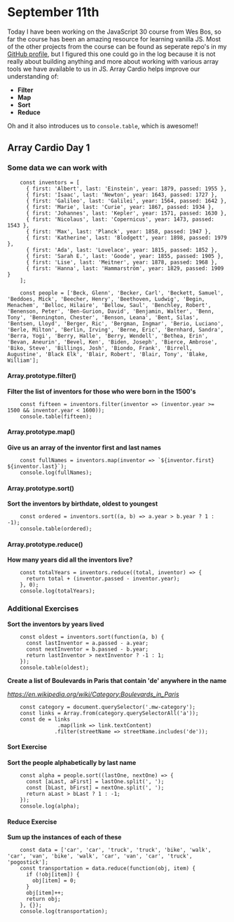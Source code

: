 # September 11th

Today I have been working on the JavaScript 30 course from Wes Bos, so far the course has been an amazing resource for learning vanilla JS. Most of the other projects from the course can be found as seperate repo's in my [GitHub profile](https://github.com/shan5742/), but I figured this one could go in the log because it is not really about building anything and more about working with various array tools we have available to us in JS. Array Cardio helps improve our understanding of:

- **Filter**
- **Map**
- **Sort**
- **Reduce**

Oh and it also introduces us to `console.table`, which is awesome!!

## Array Cardio Day 1

### Some data we can work with

```
    const inventors = [
      { first: 'Albert', last: 'Einstein', year: 1879, passed: 1955 },
      { first: 'Isaac', last: 'Newton', year: 1643, passed: 1727 },
      { first: 'Galileo', last: 'Galilei', year: 1564, passed: 1642 },
      { first: 'Marie', last: 'Curie', year: 1867, passed: 1934 },
      { first: 'Johannes', last: 'Kepler', year: 1571, passed: 1630 },
      { first: 'Nicolaus', last: 'Copernicus', year: 1473, passed: 1543 },
      { first: 'Max', last: 'Planck', year: 1858, passed: 1947 },
      { first: 'Katherine', last: 'Blodgett', year: 1898, passed: 1979 },
      { first: 'Ada', last: 'Lovelace', year: 1815, passed: 1852 },
      { first: 'Sarah E.', last: 'Goode', year: 1855, passed: 1905 },
      { first: 'Lise', last: 'Meitner', year: 1878, passed: 1968 },
      { first: 'Hanna', last: 'Hammarström', year: 1829, passed: 1909 }
    ];
```

```
    const people = ['Beck, Glenn', 'Becker, Carl', 'Beckett, Samuel', 'Beddoes, Mick', 'Beecher, Henry', 'Beethoven, Ludwig', 'Begin, Menachem', 'Belloc, Hilaire', 'Bellow, Saul', 'Benchley, Robert', 'Benenson, Peter', 'Ben-Gurion, David', 'Benjamin, Walter', 'Benn, Tony', 'Bennington, Chester', 'Benson, Leana', 'Bent, Silas', 'Bentsen, Lloyd', 'Berger, Ric', 'Bergman, Ingmar', 'Berio, Luciano', 'Berle, Milton', 'Berlin, Irving', 'Berne, Eric', 'Bernhard, Sandra', 'Berra, Yogi', 'Berry, Halle', 'Berry, Wendell', 'Bethea, Erin', 'Bevan, Aneurin', 'Bevel, Ken', 'Biden, Joseph', 'Bierce, Ambrose', 'Biko, Steve', 'Billings, Josh', 'Biondo, Frank', 'Birrell, Augustine', 'Black Elk', 'Blair, Robert', 'Blair, Tony', 'Blake, William'];
```

#### Array.prototype.filter()

**Filter the list of inventors for those who were born in the 1500's**

```
    const fifteen = inventors.filter(inventor => (inventor.year >= 1500 && inventor.year < 1600));
    console.table(fifteen);
```

#### Array.prototype.map()

**Give us an array of the inventor first and last names**

```
    const fullNames = inventors.map(inventor => `${inventor.first} ${inventor.last}`);
    console.log(fullNames);
```

#### Array.prototype.sort()

**Sort the inventors by birthdate, oldest to youngest**

```
    const ordered = inventors.sort((a, b) => a.year > b.year ? 1 : -1);
    console.table(ordered);
```

#### Array.prototype.reduce()

**How many years did all the inventors live?**

```
    const totalYears = inventors.reduce((total, inventor) => {
      return total + (inventor.passed - inventor.year);
    }, 0);
    console.log(totalYears);
```
### Additional Exercises

**Sort the inventors by years lived**

```
    const oldest = inventors.sort(function(a, b) {
      const lastInventor = a.passed - a.year;
      const nextInventor = b.passed - b.year;
      return lastInventor > nextInventor ? -1 : 1;
    });
    console.table(oldest);
```

**Create a list of Boulevards in Paris that contain 'de' anywhere in the name**

*https://en.wikipedia.org/wiki/Category:Boulevards_in_Paris*

 ```
     const category = document.querySelector('.mw-category');
     const links = Array.from(category.querySelectorAll('a'));
     const de = links
                 .map(link => link.textContent)
                .filter(streetName => streetName.includes('de'));
```

#### Sort Exercise

**Sort the people alphabetically by last name**

```
    const alpha = people.sort((lastOne, nextOne) => {
      const [aLast, aFirst] = lastOne.split(', ');
      const [bLast, bFirst] = nextOne.split(', ');
      return aLast > bLast ? 1 : -1;
    });
    console.log(alpha);
```

#### Reduce Exercise

**Sum up the instances of each of these**

```
    const data = ['car', 'car', 'truck', 'truck', 'bike', 'walk', 'car', 'van', 'bike', 'walk', 'car', 'van', 'car', 'truck', 'pogostick'];
    const transportation = data.reduce(function(obj, item) {
      if (!obj[item]) {
        obj[item] = 0;
      }
      obj[item]++;
      return obj;
    }, {});
    console.log(transportation);
```